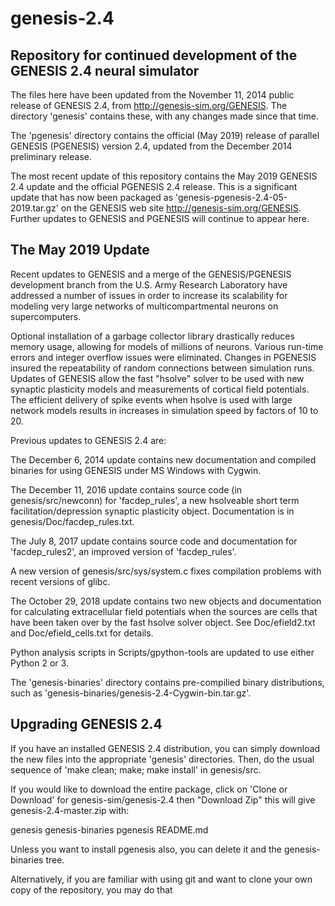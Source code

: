 genesis-2.4
===========

Repository for continued development of the GENESIS 2.4 neural simulator
------------------------------------------------------------------------

The files here have been updated from the November 11, 2014 public release of
GENESIS 2.4, from http://genesis-sim.org/GENESIS. The directory
'genesis' contains these, with any changes made since that time.

The 'pgenesis' directory contains the official (May 2019) release of
parallel GENESIS (PGENESIS) version 2.4, updated from the December
2014 preliminary release.

The most recent update of this repository contains the May 2019 GENESIS 2.4
update and the official PGENESIS 2.4 release. This is a significant update
that has now been packaged as 'genesis-pgenesis-2.4-05-2019.tar.gz' on the
GENESIS web site http://genesis-sim.org/GENESIS. Further updates to GENESIS
and PGENESIS will continue to appear here.

The May 2019 Update
-------------------

Recent updates to GENESIS and a merge of the GENESIS/PGENESIS
development branch from the U.S. Army Research Laboratory have
addressed a number of issues in order to increase its scalability for modeling
very large networks of multicompartmental neurons on supercomputers.

Optional installation of a garbage collector library drastically
reduces memory usage, allowing for models of millions of
neurons. Various run-time errors and integer overflow issues were
eliminated. Changes in PGENESIS insured the repeatability of random
connections between simulation runs. Updates of GENESIS allow the fast
"hsolve" solver to be used with new synaptic plasticity models and
measurements of cortical field potentials. The efficient delivery of
spike events when hsolve is used with large network models results in
increases in simulation speed by factors of 10 to 20.

Previous updates to GENESIS 2.4 are:

The December 6, 2014 update contains new documentation and compiled binaries for
using GENESIS under MS Windows with Cygwin.

The December 11, 2016 update contains source code (in genesis/src/newconn) for
'facdep_rules', a new hsolveable short term facilitation/depression synaptic
plasticity object. Documentation is in genesis/Doc/facdep_rules.txt.

The July 8, 2017 update contains source code and documentation for
'facdep_rules2', an improved version of 'facdep_rules'.

A new version of genesis/src/sys/system.c fixes compilation problems with
recent versions of glibc.

The October 29, 2018 update contains two new objects and documentation
for calculating extracellular field potentials when the sources are cells
that have been taken over by the fast hsolve solver object.
See Doc/efield2.txt and Doc/efield_cells.txt for details.

Python analysis scripts in Scripts/gpython-tools are updated to use
either Python 2 or 3. 

The 'genesis-binaries' directory contains pre-compilied binary
distributions, such as 'genesis-binaries/genesis-2.4-Cygwin-bin.tar.gz'.

Upgrading GENESIS 2.4
---------------------

If you have an installed GENESIS 2.4 distribution, you can simply download
the new files into the appropriate 'genesis' directories. Then, do the usual
sequence of 'make clean; make; make install' in genesis/src.

If you would like to download the entire package, click on 'Clone or
Download' for genesis-sim/genesis-2.4 then "Download Zip" this will
give genesis-2.4-master.zip with:

genesis  genesis-binaries  pgenesis  README.md

Unless you want to install pgenesis also, you can delete it and the
genesis-binaries tree.

Alternatively, if you are familiar with using git and want to clone your
own copy of the repository, you may do that
